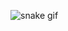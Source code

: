 ![snake gif](https://github.com/goldinooo/Golden/blob/output/github-contribution-grid-snake-dark.svg)

